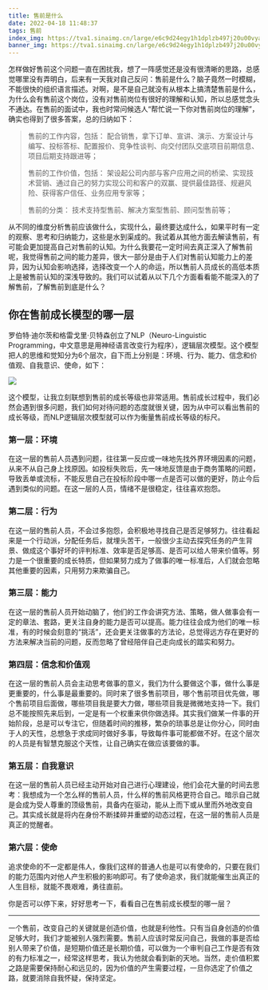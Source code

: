 ```yaml
---
title: 售前是什么
date: 2022-04-18 11:48:37
tags: 售前
index_img: https://tva1.sinaimg.cn/large/e6c9d24egy1h1dplzb497j20u00vyabr.jpg
banner_img: https://tva1.sinaimg.cn/large/e6c9d24egy1h1dplzb497j20u00vyabr.jpg
---
```


怎样做好售前这个问题一直在困扰我，想了一阵感觉还是没有很清晰的思路，总感觉哪里没有弄明白，后来有一天我对自己反问：售前是什么？脑子竟然一时模糊，不能很快的组织语言描述。对啊，是不是自己就没有从根本上搞清楚售前是什么，为什么会有售前这个岗位，没有对售前岗位有很好的理解和认知，所以总感觉念头不通达。在售前的面试中，我也时常问候选人“帮忙说一下你对售前岗位的理解”，确实也得到了很多答案，总的归纳如下：

>售前的工作内容，包括： 
>  配合销售，拿下订单、宣讲、演示、方案设计与编写、投标答标、配置报价、竞争性谈判、向交付团队交底项目前期信息、项目后期支持跟进等；
>
>售前的工作价值，包括：
>  架设起公司内部与客户应用之间的桥梁、实现技术营销、通过自己的努力实现公司和客户的双赢、提供最佳路径、规避风险、获得客户信任、业务应用专家等；
>
> 售前的分类：
>  技术支持型售前、解决方案型售前、顾问型售前等；


从不同的维度分析售前应该做什么，实现什么，最终要达成什么，如果平时有一定的观察、思考和归纳能力，这些是水到渠成的。我试着从其他方面去解读售前，有可能会更加提高自己对售前的认知。为什么我要花一定时间去真正深入了解售前呢，我觉得售前之间的能力差异，很大一部分是由于人们对售前认知能力上的差异，因为认知会影响选择，选择改变一个人的命运，所以售前人员成长的高低本质上是被售前认知的深浅导致的。我们可以试着从以下几个方面看看能不能深入的了解售前，了解售前到底是什么？

## 你在售前成长模型的哪一层
罗伯特·迪尔茨和格雷戈里·贝特森创立了NLP（Neuro-Linguistic Programming，中文意思是用神经语言改变行为程序），逻辑层次模型。这个模型把人的思维和觉知分为6个层次，自下而上分别是：环境、行为、能力、信念和价值观、自我意识、使命，如下：

![](https://tva1.sinaimg.cn/large/e6c9d24egy1h1dplzb497j20u00vyabr.jpg)

这个模型，让我立刻联想到售前的成长等级也非常适用。售前成长过程中，我们必然会遇到很多问题，我们如何对待问题的态度就很关键，因为从中可以看出售前的成长等级，而NLP逻辑层次模型就可以作为衡量售前成长等级的标尺。

### 第一层：环境

在这一层的售前人员遇到问题，往往第一反应或一味地先找外界环境因素的问题，从来不从自己身上找原因。如投标失败后，先一味地反馈是由于商务策略的问题，导致丢单或流标，不能反思自己在投标阶段中哪一点是否可以做的更好，防止今后遇到类似的问题。在这一层的人员，情绪不是很稳定，往往喜欢抱怨。

### 第二层：行为

在这一层的售前人员，不会过多抱怨，会积极地寻找自己是否足够努力。往往看起来是一个行动派，分配任务后，就埋头苦干，一般很少主动去探究任务的产生背景、做成这个事好坏的评判标准、效率是否足够高、是否可以给人带来价值等。努力是一个很重要的成长特质，但如果努力成为了做事的唯一标准后，人们就会忽略其他重要的因素，只用努力来欺骗自己。

### 第三层：能力

在这一层的售前人员开始动脑了，他们的工作会讲究方法、策略，做人做事会有一定的章法、套路，更关注自身的能力是否可以提高。能力往往会成为他们的唯一标准，有的时候会刻意的“挑活”，还会更关注做事的方法论，总觉得远方存在更好的方法来解决当前的问题，反而忽略了曾经陪伴自己走向成长的踏实和努力。

### 第四层：信念和价值观

在这一层的售前人员会主动思考做事的意义，我们为什么要做这个事，做什么事是更重要的，什么事是最重要的。同时来了很多售前项目，哪个售前项目优先做，哪个售前项目后面做，哪些项目我是要大力做，哪些项目我是微微地支持一下。我们总不能按照先来后到，一定是有一个权重来供你做选择。其实我们做某一件事的开始阶段，总是可以专注它，但随着时间的推移，繁杂的琐事总是让你分心，同时由于人的天性，总想急于求成同时做好多事，导致每件事可能都做不好。在这个层次的人员是有智慧克服这个天性，让自己确实在做应该要做的事。

### 第五层：自我意识

在这一层的售前人员已经主动开始对自己进行心理建设，他们会花大量的时间去思考：我想成为一个怎么样的售前人员，什么样的售前风格更符合自己。暗示自己就是会成为受人尊重的顶级售前，具备内在驱动，能从上而下或从里而外地改变自己。其实成长就是将内在身份不断揉碎并重塑的动态过程，在这一层的售前人员是真正的觉醒者。

### 第六层：使命

追求使命的不一定都是伟人，像我们这样的普通人也是可以有使命的，只要在我们的能力范围内对他人产生积极的影响即可。有了使命追求，我们就能催生出真正的人生目标，就能不畏艰难，勇往直前。

你是否可以停下来，好好思考一下，看看自己在售前成长模型的哪一层？



---

一个售前，改变自己的关键就是创造价值，也就是利他性。只有当自身创造的价值足够大时，我们才能被别人强烈需要。售前人应该时常反问自己，我做的事是否给别人带来了价值，是短期价值还是长期价值，可以做为一个审判自己工作是否有效的有力标准之一，经常这样思考，我认为他就会看到新的天地。当然，走价值积累之路是需要保持耐心和远见的，因为价值的产生需要过程，一旦你选定了价值之路，就要消除自我怀疑，保持坚定。